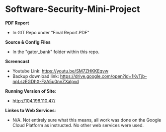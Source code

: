 # Software-Security-Mini-Project
**PDF Report**
- In GIT Repo under "Final Report.PDF"

**Source & Config Files**
- In the "gator_bank" folder within this repo.

**Screencast**
- Youtube Link: https://youtu.be/SM7ZHKKEqvw
- Backup download link: https://drive.google.com/open?id=1KvTjb-npLszEGDhX-FzA5u0nnZXalpvd

**Running Version of Site**:
- http://104.196.110.47/

**Linkes to Web Services**:
- N/A. Not entirely sure what this means, all work was done on the Google Cloud Platform as instructed. No other
  web services were used. 
